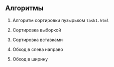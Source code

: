 ## Алгоритмы

1. Алгоритм сортировки пузырьком `task1.html`

2. Сортировка выборкой

3. Сортировка вставками

4. Обход в слева направо

5. Обход в ширину